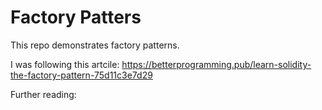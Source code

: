 # Factory Patters

This repo demonstrates factory patterns.

I was following this artcile:
<https://betterprogramming.pub/learn-solidity-the-factory-pattern-75d11c3e7d29>

Further reading:
